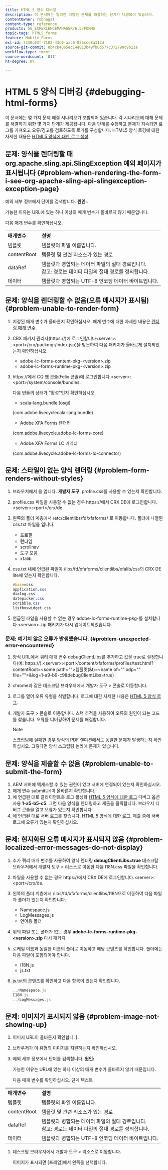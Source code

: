 ```yaml
---
title: HTML 5 양식 디버깅
description: 이 문서에는 알려진 다양한 문제를 해결하는 단계가 나열되어 있습니다.
contentOwner: robhagat
content-type: reference
products: SG_EXPERIENCEMANAGER/6.5/FORMS
topic-tags: hTML5_forms
feature: Mobile Forms
exl-id: 7330c03f-7102-43c0-aac6-825cce8a113d
source-git-commit: 8b4cb4065ec14e813b49fb0d577c372790c9b21a
workflow-type: tm+mt
source-wordcount: '811'
ht-degree: 0%

---
```


# HTML 5 양식 디버깅 {#debugging-html-forms}

이 문서에는 몇 가지 문제 해결 시나리오가 포함되어 있습니다. 각 시나리오에 대해 문제를 해결하기 위한 몇 가지 단계가 제공됩니다. 다음 단계를 수행하고 문제가 지속되면 로그를 가져오고 오류/경고를 검토하도록 로거를 구성합니다. HTML5 양식 로깅에 대한 자세한 내용은 [HTML5 양식에 대한 로그 생성](/help/forms/using/enable-logs.md).

## 문제: 양식을 렌더링할 때 org.apache.sling.api.SlingException 예외 페이지가 표시됩니다 {#problem-when-rendering-the-form-i-see-org-apache-sling-api-slingexception-exception-page}

예외 세부 정보에서 단어를 검색합니다. **원인:**.

가능한 이유는 URL에 있는 하나 이상의 매개 변수가 올바르지 않기 때문입니다.

다음 매개 변수를 확인하십시오.

<table>
 <tbody>
  <tr>
   <td><strong>매개변수</strong></td>
   <td><strong>설명</strong></td>
  </tr>
  <tr>
   <td>템플릿</td>
   <td>템플릿의 파일 이름입니다.</td>
  </tr>
  <tr>
   <td>contentRoot</td>
   <td>템플릿 및 관련 리소스가 있는 경로</td>
  </tr>
  <tr>
   <td>dataRef</td>
   <td>템플릿과 병합되는 데이터 파일의 절대 경로입니다.<br /> 참고: 경로는 데이터 파일의 절대 경로를 정의합니다.</td>
  </tr>
  <tr>
   <td>데이터</td>
   <td>템플릿과 병합되는 UTF-8 인코딩 데이터 바이트입니다.</td>
  </tr>
 </tbody>
</table>

## 문제: 양식을 렌더링할 수 없음(오류 메시지가 표시됨) {#problem-unable-to-render-form}

1. 지정된 매개 변수가 올바른지 확인하십시오. 매개 변수에 대한 자세한 내용은 [렌더링 매개 변수](#problem-when-rendering-the-form-i-see-org-apache-sling-api-slingexception-exception-page).
1. CRX 패키지 관리자(https://)에 로그인합니다&lt;server>:&lt;port>/crx/packmgr/index.jsp)을 방문하여 다음 패키지가 올바르게 설치되었는지 확인하십시오.

   * adobe-lc-forms-content-pkg-&lt;version>.zip
   * adobe-lc-forms-runtime-pkg-&lt;version>.zip

1. https://에서 CQ 웹 콘솔(Felix 콘솔)에 로그인합니다.&lt;server>:&lt;port>/system/console/bundles.

   다음 번들의 상태가 &quot;활성&quot;인지 확인하십시오.

   * scala-lang.bundle [osgi]

   (com.adobe.livecyclecala-lang.bundle)

   * Adobe XFA Forms 렌더러

   (com.adobe.livecycle.adobe-lc-forms-core)

   * Adobe XFA Forms LC 커넥터

   (com.adobe.livecycle.adobe-lc-forms-lc-connector)

## 문제: 스타일이 없는 양식 렌더링 {#problem-form-renders-without-styles}

1. 브라우저에서 을 엽니다. **개발자 도구**. profile.css를 사용할 수 있는지 확인합니다.
1. profile.css 파일을 사용할 수 없는 경우 https://에서 CRX DE에 로그인합니다.&lt;server>:&lt;port>/crx/de.
1. 왼쪽의 폴더 계층에서 /etc/clientlibs/fd/xfaforms/ 로 이동합니다. 폴더에 나열된 css.txt 파일을 엽니다.

   * 프로필
   * 런타임
   * scrollnav
   * 도구 모음
   * xfalib

1. css.txt 내에 언급된 파일이 /libs/fd/xfaforms/clientlibs/xfalib/css의 CRX DE lite에 있는지 확인합니다.

   ```css
   #base=css
   application.css
   dialog.css
   datepicker.css
   scribble.css
   listboxwidget.css
   ```

1. 언급된 파일을 사용할 수 없는 경우 adobe-lc-forms-runtime-pkg-를 설치합니다.&lt;version>.zip 패키지가 다시 업데이트되었습니다.

### 문제: 예기치 않은 오류가 발생했습니다. {#problem-unexpected-error-encountered}

1. 양식 URL에서 쿼리 매개 변수 debugClientLibs를 추가하고 값을 true로 설정합니다(예: https://).&lt;server>:&lt;port>/content/xfaforms/profiles/test.html?contentRoot=&lt;some path=&quot;&quot;>템플릿(&amp;t)=&lt;name of=&quot;&quot; xdp=&quot;&quot; file=&quot;&quot;>&amp;log=1-a9-b9-c9&amp;debugClientLibs=true)
1. chrome과 같은 데스크탑 브라우저에서 개발자 도구 > 콘솔로 이동합니다.
1. 로그를 열어 오류 유형을 식별합니다. 로그에 대한 자세한 내용은 [HTML 5 양식 로그](/help/forms/using/enable-logs.md).
1. 개발자 도구 > 콘솔로 이동합니다. 스택 추적을 사용하여 오류의 원인이 되는 코드를 찾습니다. 오류를 디버깅하여 문제를 해결합니다.

   >[!NOTE]
   >
   >스크립팅에 실패한 경우 양식의 PDF 렌디션에서도 동일한 문제가 발생하는지 확인하십시오. 그렇다면 양식 스크립팅 논리에 문제가 있습니다.

## 문제: 양식을 제출할 수 없음 {#problem-unable-to-submit-the-form}

1. AEM 서버에 액세스할 수 있는 권한이 있고 서버에 연결되어 있는지 확인하십시오.
1. 매개 변수 submitUrl이 올바른지 확인합니다.
1. 에 언급된 대로 클라이언트측 로그 활성화 [HTML 5 양식에 대한 로그](/help/forms/using/enable-logs.md) 디버그 옵션 사용 **1-a5-b5-c5**. 그런 다음 양식을 렌더링하고 제출을 클릭합니다. 브라우저 디버그 콘솔을 열고 오류가 있는지 확인합니다.
1. 에 언급된 대로 서버 로그를 찾습니다. [HTML 5 양식에 대한 로그](/help/forms/using/enable-logs.md). 제출 중에 서버 로그에 오류가 있는지 확인하십시오.

## 문제: 현지화된 오류 메시지가 표시되지 않음 {#problem-localized-error-messages-do-not-display}

1. 추가 쿼리 매개 변수를 사용하여 양식 렌더링 **debugClientLibs=true** 데스크탑 브라우저에서 개발자 도구 > 리소스로 이동한 다음 I18N.css 파일을 확인합니다.
1. 파일을 사용할 수 없는 경우 https://에서 CRX DE에 로그인합니다.&lt;server>:&lt;port>/crx/de.
1. 왼쪽의 폴더 계층에서 /libs/fd/xfaforms/clientlibs/I18N으로 이동하여 다음 파일과 폴더가 있는지 확인합니다.

   * Namespace.js
   * LogMessages.js
   * 언어용 폴더

1. 위의 파일 또는 폴더가 없는 경우 **adobe-lc-forms-runtime-pkg-&lt;version>.zip** 다시 패키지.
1. 로케일 이름과 동일한 이름의 폴더로 이동하고 해당 콘텐츠를 확인합니다. 폴더에는 다음 파일이 포함되어야 합니다.

   * I18N.js
   * js.txt

1. js.txt의 콘텐츠를 확인하고 다음 항목이 있는지 확인합니다.

   ```javascript
   ../Namespace.js
   I18N.js
   ../LogMessages.js
   ```

## 문제: 이미지가 표시되지 않음 {#problem-image-not-showing-up}

1. 이미지 URL이 올바른지 확인합니다.
1. 브라우저가 이 유형의 이미지를 지원하는지 확인하십시오.
1. 예외 세부 정보에서 단어를 검색합니다. **원인:**.

   가능한 이유는 URL에 있는 하나 이상의 매개 변수가 올바르지 않기 때문입니다.

   다음 매개 변수를 확인하십시오. 단계 텍스트

<table>
 <tbody>
  <tr>
   <td><strong>매개변수</strong></td>
   <td><strong>설명</strong></td>
  </tr>
  <tr>
   <td>템플릿</td>
   <td>템플릿의 파일 이름입니다.</td>
  </tr>
  <tr>
   <td>contentRoot</td>
   <td>템플릿 및 관련 리소스가 있는 경로</td>
  </tr>
  <tr>
   <td>dataRef</td>
   <td>템플릿과 병합되는 데이터 파일의 절대 경로입니다.<br /> 참고: 경로는 데이터 파일의 절대 경로를 정의합니다.</td>
  </tr>
  <tr>
   <td>데이터</td>
   <td>템플릿과 병합되는 UTF-8 인코딩 데이터 바이트입니다.</td>
  </tr>
 </tbody>
</table>

1. 데스크탑 브라우저에서 개발자 도구 > 리소스로 이동합니다.

   이미지가 표시되면 [프레임]에서 왼쪽을 선택합니다.
